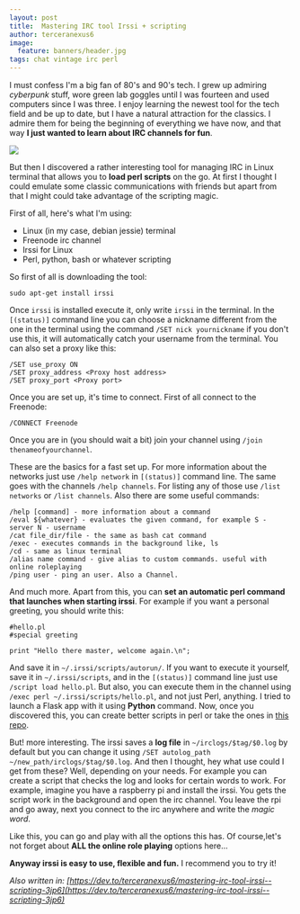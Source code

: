 ```yaml
---
layout: post
title:  Mastering IRC tool Irssi + scripting
author: terceranexus6
image:
  feature: banners/header.jpg
tags: chat vintage irc perl
---
```


I must confess I'm a big fan of 80's and 90's tech. I grew up admiring *cyberpunk* stuff, wore green lab goggles until I was fourteen and used computers since I was three. I enjoy learning the newest tool for the tech field and be up to date, but I have a natural attraction for the classics. I admire them for being the beginning of everything we have now, and that way **I just wanted to learn about IRC channels for fun**.

<img src="{{ site.url }}/assets/images/dev.to/ELzh4.jpg" style="display: block; margin: 0 auto;">

But then I discovered a rather interesting tool for managing IRC in Linux terminal that allows you to **load perl scripts** on the go. At first I thought I could emulate some classic communications with friends but apart from that I might could take advantage of the scripting magic.

First of all, here's what I'm using:

- Linux (in my case, debian jessie) terminal
- Freenode irc channel
- Irssi for Linux
- Perl, python, bash or whatever scripting

So first of all is downloading the tool:

```
sudo apt-get install irssi
```

Once `irssi` is installed execute it, only write `irssi` in the terminal. In the `[(status)]` command line you can choose a nickname different from the one in the terminal using the command `/SET nick yournickname` if you don't use this, it will automatically catch your username from the terminal. You can also set a proxy like this:

```
/SET use_proxy ON
/SET proxy_address <Proxy host address>
/SET proxy_port <Proxy port>
```

Once you are set up, it's time to connect. First of all connect to the Freenode:

```
/CONNECT Freenode
```

Once you are in (you should wait a bit) join your channel using `/join thenameofyourchannel`.

These are the basics for a fast set up. For more information about the networks just use `/help network` in `[(status)]` command line. The same goes with the channels `/help channels`. For listing any of those use `/list networks` or `/list channels`. Also there are some useful commands:

```
/help [command] - more information about a command
/eval ${whatever} - evaluates the given command, for example S - server N - username
/cat file_dir/file - the same as bash cat command
/exec - executes commands in the background like, ls
/cd - same as linux terminal
/alias name command - give alias to custom commands. useful with online roleplaying
/ping user - ping an user. Also a Channel.
```

And much more. Apart from this, you can **set an automatic perl command that launches when starting irssi**. For example if you want a personal greeting, you should write this:

```
#hello.pl
#special greeting

print "Hello there master, welcome again.\n";
```

And save it in `~/.irssi/scripts/autorun/`. If you want to execute it yourself, save it in `~/.irssi/scripts`, and in the `[(status)]` command line just use `/script load hello.pl`. But also, you can execute them in the channel using `/exec perl ~/.irssi/scripts/hello.pl`, and not just Perl, anything. I tried to launch a Flask app with it using **Python** command. Now, once you discovered this, you can create better scripts in perl or take the ones in [this repo](https://scripts.irssi.org/).

But! more interesting. The irssi saves a **log file** in `~/irclogs/$tag/$0.log` by default but you can change it using `/SET autolog_path ~/new_path/irclogs/$tag/$0.log`. And then I thought, hey what use could I get from these? Well, depending on your needs. For example you can create a script that checks the log and looks for certain words to work. For example, imagine you have a raspberry pi and install the irssi. You gets the script work in the background and open the irc channel. You leave the rpi and go away, next you connect to the irc anywhere and write the *magic word*.

Like this, you can go and play with all the options this has. Of course,let's not forget about **ALL the online role playing** options here...

**Anyway irssi is easy to use, flexible and fun.** I recommend you to try it!

*Also written in: [https://dev.to/terceranexus6/mastering-irc-tool-irssi--scripting-3jp6](https://dev.to/terceranexus6/mastering-irc-tool-irssi--scripting-3jp6)*
